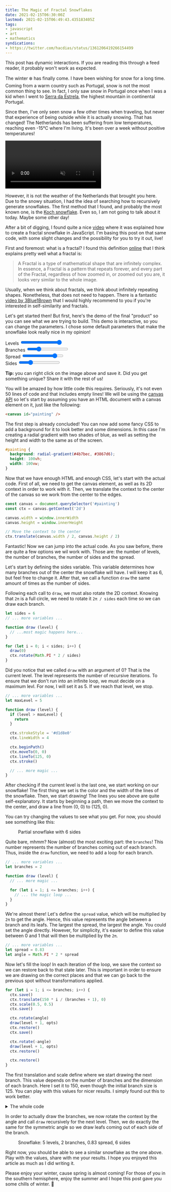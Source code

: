 ```yaml
---
title: The Magic of Fractal Snowflakes
date: 2021-02-15T06:30:00Z
lastmod: 2021-02-15T06:49:43.435183405Z
tags:
- javascript
- art
- mathematics
syndications:
- https://twitter.com/hacdias/status/1361206419266154499
---
```


<p class=dn>
  This post has dynamic interactions. If you are reading this through a feed reader, it probably won't work as expected.
</p>

The winter ❄️ has finally come. I have been wishing for snow for a long time. Coming from a warm country such as Portugal, snow is not the most common thing to see. In fact, I only saw snow in Portugal once when I was a kid when I went to [Serra da Estrela](https://en.wikipedia.org/wiki/Serra_da_Estrela), the highest mountain in continental Portugal.

<!--more-->

Since then, I've only seen snow a few other times when traveling, but never that experience of being outside while it is actually snowing. That has changed! The Netherlands has been suffering from low temperatures, reaching even -15°C where I'm living. It's been over a week without positive temperatures!

<video autoplay muted loop>
  <source src="https://cdn.hacdias.com/media/2021-02-snow-eindhoven.mp4" type="video/mp4">
  Your browser does not support the video tag.
</video>

However, it is not the weather of the Netherlands that brought you here. Due to the snowy situation, I had the idea of searching how to recursively generate snowflakes. The first method that I found, and probably the most known one, is the [Koch snowflake](https://en.wikipedia.org/wiki/Koch_snowflake). Even so, I am not going to talk about it today. Maybe some other day!

After a bit of digging, I found quite a nice [video](https://www.youtube.com/watch?v=HXTC5LSep3M) where it was explained how to create a fractal snowflake in JavaScript. I'm basing this post on that same code, with some slight changes and the possibility for you to try it out, live!

First and foremost: what is a fractal? I found this definition [online](https://iternal.us/what-is-a-fractal) that I think explains pretty well what a fractal is:

> A Fractal is a type of mathematical shape that are infinitely complex. In essence, a Fractal is a pattern that repeats forever, and every part of the Fractal, regardless of how zoomed in, or zoomed out you are, it looks very similar to the whole image.

Usually, when we think about fractals, we think about infinitely repeating shapes. Nonetheless, that does not need to happen. There is a fantastic [video by 3Blue1Brown](https://www.youtube.com/watch?v=gB9n2gHsHN4) that I would highly recommend to you if you're interested in self-similarity and fractals.

Let's get started then! But first, here's the demo of the final "product" so you can see what we are trying to build. This demo is interactive, so you can change the parameters. I chose some default parameters that make the snowflake look really nice in my opinion!

<div class="fw snowflakes">
  <canvas data-mode=interactive />
</div>

<div id=controls>
  <div>
    <label>Levels</label>
    <input id=maxLevel type=range min=1 max=5 value=5 step=1/>
  </div>
  <div>
    <label>Branches</label>
    <input id=branches type=range min=1 max=5 value=2 step=1/>
  </div>
  <div>
    <label>Spread</label>
    <input id=spread type=range min=0 max=1 value="0.83" step='0.01'/>
  </div>
  <div>
    <label>Sides</label>
    <input id=sides type=range min=3 max=15 value=6 step=1 />
  </div>
</div>

**Tip:** you can right click on the image above and save it. Did you get something unique? Share it with the rest of us!

You will be amazed by how little code this requires. Seriously, it's not even 50 lines of code and that includes empty lines! We will be using the [canvas API](https://developer.mozilla.org/en-US/docs/Web/API/Canvas_API) so let's start by assuming you have an HTML document with a canvas element on it, just like the following:

```html
<canvas id="painting" />
```

The first step is already concluded! You can now add some fancy CSS to add a background for it to look better and some dimensions. In this case I'm creating a radial gradient with two shades of blue, as well as setting the height and width to the same as of the screen.

```css
#painting {
  background: radial-gradient(#4b7bec, #3867d6);
  height: 100vh;
  width: 100vw;
}
```

Now that we have enough HTML and enough CSS, let's start with the actual code. First of all, we need to get the canvas element, as well as its 2D context in order to work with it. Then, we translate the context to the center of the canvas so we work from the center to the edges.

```javascript
const canvas = document.querySelector('#painting')
const ctx = canvas.getContext('2d')

canvas.width = window.innerWidth
canvas.height = window.innerHeight

// Move the context to the center
ctx.translate(canvas.width / 2, canvas.height / 2)
```

Fantastic! Now we can jump into the actual code. As you saw before, there are quite a few options we wil work with. Those are: the number of levels, the number of branches, the number of sides and the spread.

Let's start by defining the sides variable. This variable determines how many branches out of the center the snowflake will have. I will keep it as 6, but feel free to change it. After that, we call a function `draw` the same amount of times as the number of sides.

Following each call to `draw`, we must also rotate the 2D context. Knowing that `2π` is a full circle, we need to rotate it `2π / sides` each time so we can draw each branch.


```javascript
let sides = 6
// ... more variables ...

function draw (level) {
  // ...most magic happens here...
}

for (let i = 0; i < sides; i++) {
  draw(0)
  ctx.rotate(Math.PI * 2 / sides)
}
```

Did you notice that we called `draw` with an argument of 0? That is the current level. The level represents the number of recursive iterations. To ensure that we don't run into an infinite loop, we must decide on a maximum levl. For now, I will set it as 5. If we reach that level, we stop.

```javascript
// ... more variables ...
let maxLevel = 5

function draw (level) {
  if (level > maxLevel) {
    return
  }

  ctx.strokeStyle = '#d1d8e0'
  ctx.lineWidth = 4

  ctx.beginPath()
  ctx.moveTo(0, 0)
  ctx.lineTo(125, 0)
  ctx.stroke()

  // ... more magic ...
}
```

After checking if the current level is the last one, we start working on our snowflake! The first thing we set is the color and the width of the lines of the snowflake. Then, we start drawing! The lines you see above are quite self-explanatory. It starts by beginning a path, then we move the context to the center, and draw a line from (0, 0) to (125, 0).

You can try changing the values to see what you get. For now, you should see something like this:

<figure class="fw">
  <div class="snowflakes">
    <canvas data-mode=static data-levels=0 data-branches=0 data-spread=0 data-sides=6 />
  </div>
  <figcaption><p>Partial snowflake with 6 sides</p></figcaption>
</figure>

Quite bare, mhmm? Now (almost) the most exciting part: the `branches`! This number represents the number of branches coming out of each branch. Thus, inside the `draw` function, we need to add a loop for each branch.

```javascript
// ... more variables ...
let branches = 2

function draw (level) {
  // ... more magic ...

  for (let i = 1; i <= branches; i++) {
    // ... the magic loop ...
  }
}
```

We're almost there! Let's define the `spread` value, which will be multiplied by `2π` to get the angle. Hence, this value represents the angle between a branch and its leafs. The largest the spread, the largest the angle. You could set the angle directly. However, for simplicity, it's easier to define this value between 0 and 1 that will then be multiplied by the `2π`.

```javascript
// ... more variables ...
let spread = 0.83
let angle = Math.PI * 2 * spread
```

Now let's fill the loop! In each iteration of the loop, we save the context so we can restore back to that state later. This is important in order to ensure we are drawing on the correct places and that we can go back to the previous spot without transformations applied.

```javascript
for (let i = 1; i <= branches; i++) {
  ctx.save()
  ctx.translate(150 * i / (branches + 1), 0)
  ctx.scale(0.5, 0.5)
  ctx.save()

  ctx.rotate(angle)
  draw(level + 1, opts)
  ctx.restore()
  ctx.save()

  ctx.rotate(-angle)
  draw(level + 1, opts)
  ctx.restore()

  ctx.restore()
}
```

The first translation and scale define where we start drawing the next branch. This value depends on the number of branches and the dimension of each branch. Here I set it to 150, even though the initial branch size is 125. You can play with this values for nicer results. I simply found out this to work better.

<details>
  <summary>The whole code</summary>

  ```javascript
  const canvas = document.querySelector('#painting')
  const ctx = canvas.getContext('2d')
  canvas.width = window.innerWidth
  canvas.height = window.innerHeight

  const maxLevel = 5
  const branches = 2
  const sides = Math.floor((Math.random() * 10) + 3)
  const spread = (Math.random() * 0.48) + 0.51
  const strokeColor = '#d1d8e0'
  const lineWidth = 4
  const angle = Math.PI * 2 * spread

  function draw (level) {
    if (level > maxLevel) {
      return
    }

    ctx.strokeStyle = strokeColor
    ctx.lineWidth = lineWidth
    ctx.beginPath()
    ctx.moveTo(0, 0)
    ctx.lineTo(125, 0)
    ctx.stroke()

    for (let i = 1; i <= branches; i++) {
      ctx.save()
      ctx.translate(150 * i / (branches + 1), 0)
      ctx.scale(0.5, 0.5) // smaller from now on
      ctx.save()

      ctx.rotate(angle)
      draw(level + 1, opts)
      ctx.restore()
      ctx.save()

      ctx.rotate(-angle)
      draw(level + 1, opts)
      ctx.restore()

      ctx.restore()
    }
  }

  for (let i = 0; i < sides; i++) {
    draw(0)
    ctx.rotate(Math.PI * 2 / sides)
  }
  ```
</details>

In order to actually draw the branches, we now rotate the context by the angle and call `draw` recursively for the next level. Then, we do exactly the same for the symmetric angle so we draw leafs coming out of each side of the branch.

<figure class="fw">
  <div class="snowflakes">
    <canvas data-mode=static data-levels="5" data-branches="2" data-spread="0.83" data-sides="6" />
  </div>
  <figcaption><p>Snowflake: 5 levels, 2 branches, 0.83 spread, 6 sides</p></figcaption>
</figure>

Right now, you should be able to see a similar snowflake as the one above. Play with the values, share with me your results. I hope you enjoyed this article as much as I did writing it.

Please enjoy your winter, cause spring is almost coming! For those of you in the southern hemisphere, enjoy the summer and I hope this post gave you some chills of winter. 🥶

<script>
function random() {
  maxLevel = 5
  branches = 2
  sides = Math.floor((Math.random() * 10) + 3)
  spread = (Math.random() * 0.48) + 0.51
}

function draw(level, opts) {
  const { ctx, maxLevel, branches, angle, strokeColor, lineWidth } = opts
  if (level > maxLevel) {
    return
  }

  ctx.strokeStyle = strokeColor
  ctx.lineWidth = lineWidth
  ctx.beginPath()
  ctx.moveTo(0, 0)
  ctx.lineTo(125, 0)
  ctx.stroke()

  for (let i = 1; i <= branches; i++) {
    ctx.save()
    ctx.translate(150 * i / (branches + 1), 0)
    ctx.scale(0.5, 0.5) // smaller from now on
    ctx.save()

    ctx.rotate(angle)
    draw(level + 1, opts)
    ctx.restore()
    ctx.save()

    ctx.rotate(-angle)
    draw(level + 1, opts)
    ctx.restore()

    ctx.restore()
  }
}

function drawSnowflake(opts) {
  const { ctx, maxLevel, branches, spread, sides, strokeColor, lineWidth } = opts

  ctx.resetTransform()
  ctx.clearRect(0, 0, ctx.canvas.width, ctx.canvas.height)
  ctx.translate(ctx.canvas.width / 2, ctx.canvas.height / 2)

  let angle = Math.PI * 2 * spread

  for (let i = 0; i < sides; i++) {
    draw(0, { angle, ctx, ...opts })
    ctx.rotate(Math.PI * 2 / sides)
  }
}

function drawFromInput (ctx) {
  const values = {
    ctx,
    maxLevel: Number.parseInt(document.getElementById('maxLevel').value),
    branches: Number.parseInt(document.getElementById('branches').value),
    spread: Number.parseFloat(document.getElementById('spread').value),
    sides: Number.parseInt(document.getElementById('sides').value),
    strokeColor: '#d1d8e0',
    lineWidth: 4
  }

  drawSnowflake(values)
}

const snowflakes = Array.from(document.querySelectorAll('.snowflakes canvas'))
  .forEach(canvas => {
    const mode = canvas.dataset.mode
    const ctx = canvas.getContext('2d')
    canvas.width = canvas.height = 400

    if (mode === 'interactive') {
      drawFromInput(ctx)

      document.getElementById('maxLevel').addEventListener('change', () => drawFromInput(ctx))
      document.getElementById('branches').addEventListener('change', () => drawFromInput(ctx))
      document.getElementById('spread').addEventListener('change', () => drawFromInput(ctx))
      document.getElementById('sides').addEventListener('change', () => drawFromInput(ctx))
    } else {
      drawSnowflake({
        ctx,
        maxLevel: Number.parseInt(canvas.dataset.levels),
        branches: Number.parseInt(canvas.dataset.branches),
        spread: Number.parseFloat(canvas.dataset.spread),
        sides: Number.parseInt(canvas.dataset.sides),
        strokeColor: '#d1d8e0',
        lineWidth: 4
      })
    }
  })
</script>
